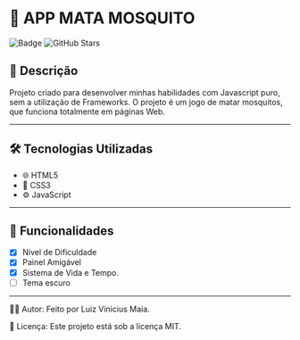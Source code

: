 # 🚀 APP MATA MOSQUITO

![Badge](https://img.shields.io/badge/status-concluido%20-green)
![GitHub Stars](https://img.shields.io/github/stars/LuizViniciusMaia/AppMataMosquito?style=social)

## 📝 Descrição

Projeto criado para desenvolver minhas habilidades com Javascript puro, sem a utilização de Frameworks. O projeto é um jogo de matar mosquitos, que funciona totalmente 
em páginas Web.

---

## 🛠️ Tecnologias Utilizadas

- 🌐 HTML5  
- 🎨 CSS3  
- ⚙️ JavaScript   

---

## 🚧 Funcionalidades

- [x] Nível de Dificuldade  
- [x] Painel Amigável  
- [x] Sistema de Vida e Tempo. 
- [ ] Tema escuro  

---


🧑‍💻 Autor:
Feito por Luiz Vinicius Maia.

📄 Licença:
Este projeto está sob a licença MIT.
